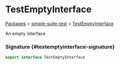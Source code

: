 # TestEmptyInterface

[Packages](./) &gt; [simple-suite-test](./simple-suite-test) &gt; [TestEmptyInterface](./simple-suite-test/testemptyinterface-interface)

An empty interface

### Signature {#testemptyinterface-signature}

```typescript
export interface TestEmptyInterface
```

